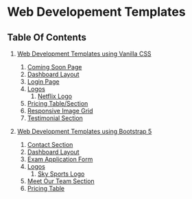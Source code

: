 # Web Developement Templates

## Table Of Contents
1. [Web Development Templates using Vanilla CSS]()
   1. [Coming Soon Page]()
   2. [Dashboard Layout]()
   3. [Login Page]()
   4. [Logos]()
      1. [Netflix Logo]()
   5. [Pricing Table/Section]()
   6. [Responsive Image Grid]()
   7. [Testimonial Section]()


2. [Web Development Templates using Bootstrap 5]()
   1. [Contact Section]()
   2. [Dashboard Layout]()
   3. [Exam Application Form]()
   4. [Logos]()
      1. [Sky Sports Logo]()
   5. [Meet Our Team Section]()
   6. [Pricing Table]()